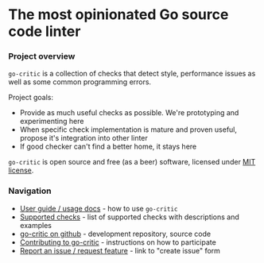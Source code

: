 # The most opinionated Go source code linter

### Project overview

`go-critic` is a collection of checks that detect style, performance issues as well
as some common programming errors.

Project goals:
* Provide as much useful checks as possible. We're prototyping and experimenting here
* When specific check implementation is mature and proven useful, propose it's integration into other linter
* If good checker can't find a better home, it stays here

`go-critic` is open source and free (as a beer) software, licensed under [MIT license](https://github.com/go-critic/go-critic/blob/master/LICENSE).

### Navigation

* [User guide / usage docs](https://github.com/go-critic/go-critic#usage) - how to use `go-critic`
* [Supported checks](/overview.md) - list of supported checks with descriptions and examples
* [go-critic on github](https://github.com/go-critic/go-critic) - development repository, source code
* [Contributing to go-critic](https://github.com/go-critic/go-critic#contributing) - instructions on how to participate
* [Report an issue / request feature](https://github.com/go-critic/go-critic/issues/new) - link to "create issue" form
